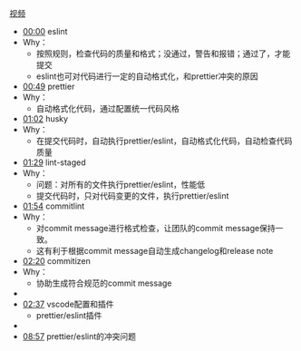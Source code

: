 [视频](https://www.bilibili.com/video/BV1a8411i77L/?spm_id_from=333.880.my_history.page.click&vd_source=22af953ea4c09540ad1966711a2d53f0)

- [00:00](https://www.bilibili.com/video/BV1a8411i77L/?t=0.376#t=0.38) eslint
- Why：
	- 按照规则，检查代码的质量和格式；没通过，警告和报错；通过了，才能提交
	- eslint也可对代码进行一定的自动格式化，和prettier冲突的原因
- [00:49](https://www.bilibili.com/video/BV1a8411i77L/?t=49.104565#t=49.10) prettier
- Why：
	- 自动格式化代码，通过配置统一代码风格
- [01:02](https://www.bilibili.com/video/BV1a8411i77L/?t=62.006581#t=01:02.01) husky
- Why：
	- 在提交代码时，自动执行prettier/eslint，自动格式化代码，自动检查代码质量 
- [01:29](https://www.bilibili.com/video/BV1a8411i77L/?t=89.682531#t=01:29.68) lint-staged
- Why：
	- 问题：对所有的文件执行prettier/eslint，性能低
	- 提交代码时，只对代码变更的文件，执行prettier/eslint
- [01:54](https://www.bilibili.com/video/BV1a8411i77L/?t=114.714306#t=01:54.71) commitlint
- Why：
	- 对commit message进行格式检查，让团队的commit message保持一致。
	- 这有利于根据commit message自动生成changelog和release note
- [02:20](https://www.bilibili.com/video/BV1a8411i77L/?t=140.656207#t=02:20.66) commitizen
- Why：
	- 协助生成符合规范的commit message
- 
- [02:37](https://www.bilibili.com/video/BV1a8411i77L/?t=157.618218#t=02:37.62) vscode配置和插件
	- prettier/eslint插件
- 
- [08:57](https://www.bilibili.com/video/BV1a8411i77L/?t=537.165737#t=08:57.17) prettier/eslint的冲突问题